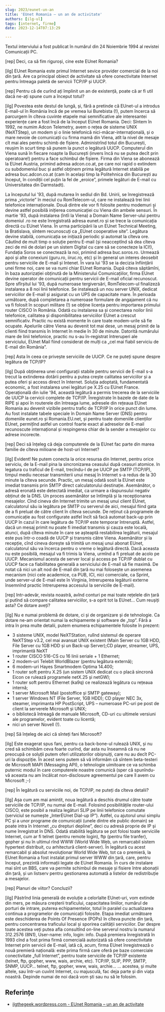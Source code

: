 ```yaml
---
slug: 2023/eunet-un-an
title: 'EUnet Romania – un an de activitate'
authors: [ilg-ul]
tags: [internet, firme]
date: 2023-12-14T07:13:29

---
```


Textul interviului a fost publicat în numărul din 24 Noiembrie 1994 al revistei Comunicații PC.

<!-- truncate -->

[rep] Deci, ca să fim riguroși, cine este EUnet Romania?

[ilg] EUnet Romania este primul Internet sevice provider comercial de la noi din țară. Are ca principal obiect de activitate să ofere conectivitate Internet pentru întreaga paletă de servicii TCP/IP și UUCP.

[rep] Pentru că de curînd ați împlinit un an de existență, poate că ar fi util dacă ne-ați spune cum a început totul?

[ilg] Povestea este destul de lungă, și, fără a pretinde că EUnet-ul a introdus E-mail-ul în România încă de pe vremea lui Burebista (!), putem încerca să parcurgem în cîteva cuvinte etapele mai semnificative ale interesantei experiențe care a fost încă de la început EUnet Romania. Deci: Sîntem în 1992, ne numim Adcon Telemetry, avem o rețea de sisteme UNIX (NeXTStep), un modem și o linie telefonică nici-măcar-internațională, și o mare nevoie de comunicații cu firma mamă din Viena, atît la nivel de mesaje cît mai ales pentru schimb de fișiere. Administrînd totul din București, reușim în scurt timp să punem la punct o legătură UUCP. Computerul din Viena sună în fiecare noapte la București (invers încă nu se putea decît prin operatoare!) pentru a face schimbul de fișiere. Firma din Viena se abonează la EUnet Austria, primind adresa adcon.co.at, pe care noi rapid o extindem cu subdomeniul buc și astfel obținem prima legătură Internet stabilă pe adresa buc.adcon.co.at (cam în același timp la Politehnica din București au început, în condiții cel puțin la fel de „eroice”, primele legături de E-mail cu Universitatea din Darmstadt).

La începutul lui '93, după mutarea în sediul din Bd. Unirii, se înregistrează prima „victorie” în meciul cu RomTelecom-ul, care ne instalează trei linii telefonice internaționale. Două dintre ele vor fi folosite pentru modemuri și devine astfel posibilă inițierea comunicației cu Viena din ambele sensuri. În martie '93, după instalarea (întîi la Viena) a Domain Name Server-ului pentru domeniul .ro ne este înregistrată adresa eunet.ro și se trece la comunicația directă cu EUnet Viena. În urma participării la un EUnet Technical Meeting, la Bratislava, sîntem recunoscuți ca „EUnet cooperative site”. Legătura devine stabilă, comunicația se inițiază periodic și automat la cîteva ore. Căutînd de mult timp o soluție pentru E-mail (și neacceptînd să dea cîteva zeci de mii de dolari pe un sistem Digital cu care să se conecteze la ICI!), Fundația Soros se conectează la noi, primind adresa buc.soros.ro. Urmează apoi și alte conexiuni (guru.ro, iiruc.ro, etc) și în general un interes deosebit pentru serviciile de E-mail și Intenet. În vara lui '93 se ia decizia înființării unei firme noi, care se va numi chiar EUnet Romania. După citeva săptămîni, în baza autorizației obținută de la Ministerului Comunicațiilor, firma EUnet devine operator de comunicații pentru servicii de E-mail oficial recunoscut. Spre sfîrșitul lui '93, după numeroase tergiversări, RomTelecom-ul finalizeză instalarea a 8 noi linii telefonice. Se instalează un nou server UNIX, dedicat serviciilor de E-mail și asigurat cu un UPS de capacitate mare. În perioada următoare, după completarea a numeroase formulare de angajament că nu va fi folosit în scopuri militare (!) se obține licența pentru importarea primului router CISCO în România. Odată cu instalarea sa și conectarea noilor linii telefonice, calitatea și disponibilitatea serviciilor EUnet a crescut semnificativ. Practic nu există momente în care toate modem-urile să fie ocupate. Apelurile către Viena au devenit tot mai dese, un mesaj primit de la clienti fiind transmis în Internet în medie în 30 de minute. Datorită numărului mare de linii telefonice, practic nu s-au în-registrat întreruperi ale serviciului, EUnet Mail fiind considerat de mulți ca „cel mai fiabil serviciu de E-mail din România”.

[rep] Asta în ceea ce privește serviciile de UUCP. Ce ne puteți spune despre legătura de TCP/IP?

[ilg] După obținerea unei configurații stabile pentru servicii de E-mail s-a trecut la extinderea dotării pentru a putea crește calitatea serviciilor și a putea oferi și access direct în Internet. Soluția adoptată, fundamentată economic, a fost instalarea unei legături pe X.25 cu EUnet France. Operațională din iulie '94, această legătură a permis trecerea de la serviciile de UUCP la cervicii complete de TCP/IP. Înregistrate în bazele de date de la RIPE și apoi în routerele din întreaga lume, adresele din rețeaua EUnet Romania au devenit vizibile pentru trafic de TCP/IP în orice punct din lume. Au fost instalate tabele speciale în Domain Name Server (DNS) pentru domeniile eunet.ro și Romania.EU.net, și pentru toate domeniile clienților EUnet, permițînd astfel un control foarte exact al adreselor de E-mail recunoscute internațional și respingerea chiar de la sender a mesajelor cu adrese incorecte.

[rep] Deci să înțeleg că deja computerele de la EUnet fac parte din marea familie de cîteva milioane de host-uri Internet?

[ilg] Evident! Ne putem conecta la orice resursa din Internet, pentru orice serviciu, de la E-mail pina la sincronizarea ceasului după ceasuri atomice. In legatura cu traficul de E-mail, trecîndu-l de pe UUCP pe SMTP (TCP/IP), timpul mediu necesar transmiterii unui mesaj în Internet s-a redus de la 30 minute la cîteva secunde. Practic, un mesaj odată sosit la EUnet este imediat transmis prin SMTP direct calculatorului destinație. Asemănător, o adresă eronată este detectată imediat, ca urmare a răspunsului negativ obținut de la DNS. Un proces asemănător se întîmplă și la recepționarea mesajelor. Cînd cineva din Internet trimite un mesaj unui client EUnet, calculatorul său ia legătura pe SMTP cu serverul de aici, mesajul fiind gata de a fi preluat de către client în cîteva secunde. De reținut că programele de comunicație au fost configurate astfel încît să facă automat back-up prin UUCP în cazul în care legătura de TCP/IP este temporar întreruptă. Astfel, dacă un mesaj primit nu poate fi imediat transmis și cauza este locală, atunci, după cîteva minute în care se așteaptă restabilirea legăturii, mesajul este pus într-o coadă de UUCP și transmis către Viena. Asemănător și la recepție, cînd cineva dorește să trimită un mesaj unui abonat EUnet, calculatorul său va încerca pentru o vreme o legătură directă. Dacă aceasta nu este posibilă, mesajul va fi trimis la Viena, urmînd a fi preluat de acolo pe UUCP. Mecanismul acesta de server local și access pe TCP/IP dublat cu UUCP face ca fiabilitatea generală a serviciului de E-mail să fie maximă. De notat că nici un alt nod de E-mail din țară nu mai folosește un asemenea mecanism (nici cele academice, ca PUB, ICI, nici comerciale, ca Sprint, unde server-ul de E-mail este în Virginia, întreruperea legăturii externe însemnînd practic întreruperea accesului la serviciile de E-mail).

[rep] Intr-adevăr, revista noastră, avînd conturi pe mai toate rețelele din țară și putînd să compare calitatea serviciilor, s-a oprit tot la EUnet… Cum reușiți asta? Ce dotare aveți?

[ilg] Nu e numai problemă de dotare, ci și de organizare și de tehnologie. Ca dotare ne-am orientat numai la echipamente și software de „top”. Fără a intra în prea multe detalii, putem enumera echipamentele folosite în prezent:

- 3 sisteme UNIX, model NeXTStation, rulînd sistemul de operare NeXTStep v3.2, cel mai avansat UNIX existent (Main Server cu 1GB HDD, File Server cu 1GB HDD și un Back-up Server);CD player, streamer, UPS, imprimantă NeXT
- 1 router CISCO 516-CS cu 16 linii seriale + 1 Ethernet;
- 2 modem-uri Telebit WorldBlazer (pentru legătura externă);
- 6 modem-uri Hayes Smartmodem Optima 14.400;
- 1 router soft pentru X.25 (un sistem UNIX dedicat cu o placă sincronă Eicon ce rulează programele netX.25 și netGW);
- 1 router soft pentru Ethernet (ka9q) ce realizează legătura cu rețeaua internă;
- 1 server Microsoft Mail (postoffice și SMTP gateway);
- 1 server Windows NT (File Server, 1GB HDD); CD player NEC 3x, steamer, imprimanta HP PostScript, UPS – numeroase PC-uri pe post de client la serverele Microsoft și UNIX;
- o bibliotecă întreagă de manuale Microsoft, CD-uri cu ultimele versiuni ale programelor, evident toate cu licentă;
- nici un server Novell (!).

[rep] Să înțeleg de aici că sînteți fani Microsoft?

[ilg] Este exagerat spus fani, pentru ca back-bone-ul rulează UNIX, și nu cred să schimbăm ceva foarte curînd, dar asta nu înseamnă că nu ne preocupă ce soluții putem oferi utilizatorilor obișnuiți, care nu au decît PC-uri la dispoziție. În acest sens putem să vă informăm că sîntem beta-testeri de Microsoft MAPI (Messaging API), o tehnologie uimitoare ce va schimba puternic modul în care computerele noastre comunică (sper că spunîndu- vă aceasta nu am încălcat non-disclosure agreementul pe care îl avem cu Microsoft ;-)

[rep] În legătură cu serviciile noi, de TCP/IP, ne puteți da cîteva detalii?

[ilg] Așa cum am mai amintit, noua legătură a deschis drumul către toate serviciile de TCP/IP, nu numai de E-mail. Folosind posibilitățile router-ului CISCO, este posibil a realiza legături SLIP pe linii telefonice comutate (serviciul se numește „InterEUnet Dial-up IP”). Astfel, cu ajutorul unui simplu PC și a unor programe de comunicații (unele dintre ele public domain) se poate intra în Internet „cu drepturi depline”, deci cu adresă proprie de IP și nume înregistrat în DNS. Odată stabilită legătura se pot folosi toate serviciile Internet, cum ar fi telnet (pentru remote login), ftp (pentru file tranfer), gopher și nu în ultimul rînd WWW (World Wide Web, un remarcabil sistem hypertext distribuit, cu arhitectură client-server). În legătură cu acest remarcabil și absolut revoluționar World Wide Web, tot ca o premieră, la EUnet Romania a fost instalat primul server WWW din țară, care, pentru început, prezintă informații legate de EUnet Romania. În curs de instalare mai sînt un BBS, care va permite schimbul de mesaje și fisiere între abonații din țară, și un listserv pentru gestionarea automată a listelor de redistribuție a mesajelor.

[rep] Planuri de viitor? Concluzii?

[ilg] Păstrînd linia generală de evoluție a celorlalte EUnet-uri, vom extinde din mers, pe măsura creșterii traficului, capacitatea liniilor, numărul de porturi de intrare, puterea echipamentelor, totul în paralel cu actualizarea continua a programelor de comunicații folosite. Etapa imediat următoare este deschiderea de Points Of Presence (POPs) în cîteva puncte din țară, pentru concentrarea traficului local și sporirea calității serviciilor. Dar despre toate acestea veți putea afla consultînd on-line serverul nostru la numarul 312.2576 (8N1), User-name: info, login: info.
După premiera înregistrată în 1993 cînd a fost prima firmă comercială autorizată să ofere conectivitate Internet prin servicii de E-mail, iată că, acum, firma EUnet înregistrează o nouă premieră națională: este prima firmă care oferă pe baze comerciale conectivitate „full Internet”, pentru toate serviciile de TCP/IP existente (telnet, ftp, gopher, www, wais, archie, etc).
TCP/IP, SLIP, PPP, SMTP, SNMP, UUCP… telnet, ftp, gopher, www, wais, archie…
… acestea, și multe altele, sau într-un cuvînt Internet, cu majusculă, fac deja parte și din viața noastră. Depinde numai de noi dacă vom ști sau nu să le folosim.

## Referințe

- [ilgthegeek.wordpress.com - EUnet Romania – un an de activitate](https://ilgthegeek.wordpress.com/2011/08/09/internet-history-eunet-romania-un-an-de-activitate/)
